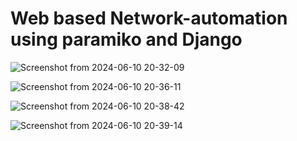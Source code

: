 # Web based Network-automation using paramiko and Django

![Screenshot from 2024-06-10 20-32-09](https://github.com/rajmohan-n/Network-automation/assets/111245473/431df8ec-74d0-4b3a-9497-d8325f9bb0a6)

![Screenshot from 2024-06-10 20-36-11](https://github.com/rajmohan-n/Network-automation/assets/111245473/4be23faa-f41b-4354-9937-1be2da3972f6)

![Screenshot from 2024-06-10 20-38-42](https://github.com/rajmohan-n/Network-automation/assets/111245473/c57c4299-6da1-438d-a992-279032cb426c)

![Screenshot from 2024-06-10 20-39-14](https://github.com/rajmohan-n/Network-automation/assets/111245473/ec438d8b-532f-46c8-8a52-fd982a4ed4ba)
